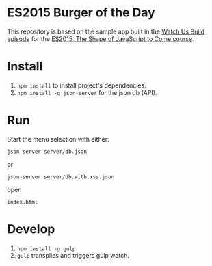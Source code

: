 # ES2015 Burger of the Day

This repository is based on the sample app built in the [Watch Us Build episode](https://www.codeschool.com/screencasts/build-a-forum-web-app-with-es2015) for the [ES2015: The Shape of JavaScript to Come course](https://www.codeschool.com/courses/es2015-the-shape-of-javascript-to-come).

# Install

1. `npm install` to install project's dependencies.
2. `npm install -g json-server` for the json db (API).

# Run

Start the menu selection with either: 

`json-server server/db.json `

or

`json-server server/db.with.xss.json`

open

`index.html`

# Develop

1. `npm install -g gulp`
2. `gulp` transpiles and triggers gulp watch.

